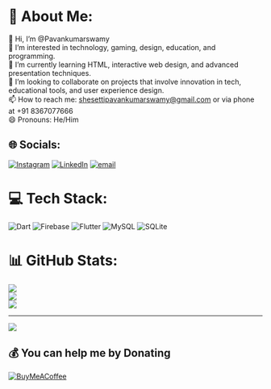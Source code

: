 # 💫 About Me:
👋 Hi, I’m @Pavankumarswamy<br>👀 I’m interested in technology, gaming, design, education, and programming.<br>🌱 I’m currently learning HTML, interactive web design, and advanced presentation techniques.<br>💞️ I’m looking to collaborate on projects that involve innovation in tech, educational tools, and user experience design.<br>📫 How to reach me: shesettipavankumarswamy@gmail.com or via phone at +91 8367077666<br>😄 Pronouns: He/Him


## 🌐 Socials:
[![Instagram](https://img.shields.io/badge/Instagram-%23E4405F.svg?logo=Instagram&logoColor=white)](https://instagram.com/shesetti.pavankumarswamy) [![LinkedIn](https://img.shields.io/badge/LinkedIn-%230077B5.svg?logo=linkedin&logoColor=white)](https://linkedin.com/in/pavankumarswamy-sheshetti-12b129253) [![email](https://img.shields.io/badge/Email-D14836?logo=gmail&logoColor=white)](mailto:shesettipavankumarswamy@gmail.com) 

# 💻 Tech Stack:
![Dart](https://img.shields.io/badge/dart-%230175C2.svg?style=for-the-badge&logo=dart&logoColor=white) 
![Firebase](https://img.shields.io/badge/firebase-%23039BE5.svg?style=for-the-badge&logo=firebase) 
![Flutter](https://img.shields.io/badge/Flutter-%2302569B.svg?style=for-the-badge&logo=Flutter&logoColor=white) 
![MySQL](https://img.shields.io/badge/mysql-4479A1.svg?style=for-the-badge&logo=mysql&logoColor=white) 
![SQLite](https://img.shields.io/badge/sqlite-%2307405e.svg?style=for-the-badge&logo=sqlite&logoColor=white)

# 📊 GitHub Stats:
![](https://github-readme-stats.vercel.app/api?username=pavankumarswamy&theme=dark&hide_border=false&include_all_commits=true&count_private=true)<br/>
![](https://nirzak-streak-stats.vercel.app/?user=pavankumarswamy&theme=dark&hide_border=false)<br/>
![](https://github-readme-stats.vercel.app/api/top-langs/?username=pavankumarswamy&theme=dark&hide_border=false&include_all_commits=true&count_private=true&layout=compact)

---
[![](https://visitcount.itsvg.in/api?id=pavankumarswamy&icon=0&color=0)](https://visitcount.itsvg.in)

  ## 💰 You can help me by Donating
  [![BuyMeACoffee](https://img.shields.io/badge/Buy%20Me%20a%20Coffee-ffdd00?style=for-the-badge&logo=buy-me-a-coffee&logoColor=black)](https://razorpay.me/@pavankumarswamy) 

  
<!-- Proudly created with GPRM ( https://gprm.itsvg.in ) -->
